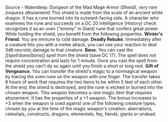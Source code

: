 Source - Waterdeep: Dungeon of the Mad Mage
*Armor (Shield), very rare (requires attunement)*
This shield is made from the scale of an ancient white dragon. It has a rune burned into its outward-facing side. A character who examines the rune and succeeds on a DC 20 Intelligence (History) check recognizes it as an uven ("enemy" in Giant) rune that confers great power.
While holding the shield, you benefit from the following properties.
**Winter's Friend.** You are immune to cold damage.
**Deadly Rebuke.** Immediately after a creature hits you with a melee attack, you can use your reaction to deal 3d6 necrotic damage to that creature.
**Bane.** You can cast the *[[spell:bane|bane]]* spell from the shield (save DC 17). The spell does not require concentration and lasts for 1 minute. Once you cast the spell from the shield you can't do so again until you finish a short or long rest.
**Gift of Vengeance.** You can transfer the shield's magic to a nonmagical weapon by tracing the uven rune on the weapon with one finger. The transfer takes 8 hours of work that requires the two items to be within 5 feet of each other. At the end, the shield is destroyed, and the rune is etched or burned into the chosen weapon. This weapon becomes a rare magic item that requires attunement. It has the properties of a +1 weapon. The bonus increases to +3 when the weapon is used against one of the following creature types, chosen by you at the time of the magic weapon's creation: aberrations, celestials, constructs, dragons, elementals, fey, fiends, giants or undead.